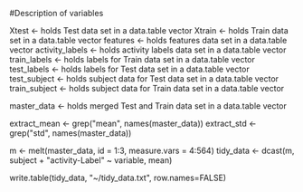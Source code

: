 #Description of variables

Xtest <- holds Test data set in a data.table vector
Xtrain <- holds Train data set in a data.table vector
features <- holds features data set in a data.table vector
activity_labels <- holds activity labels data set in a data.table vector
train_labels <- holds labels for Train data set in a data.table vector
test_labels <- holds labels for Test data set in a data.table vector
test_subject <- holds subject data for Test data set in a data.table vector
train_subject <- holds subject data for Train data set in a data.table vector

master_data <- holds merged Test and Train data set in a data.table vector

extract_mean <- grep("mean", names(master_data))
extract_std <- grep("std", names(master_data))

m <- melt(master_data, id = 1:3, measure.vars = 4:564)
tidy_data <- dcast(m, subject + "activity-Label" ~ variable, mean)

write.table(tidy_data, "~/tidy_data.txt", row.names=FALSE)
